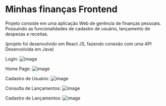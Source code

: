 # Minhas finanças Frontend

Projeto consiste em uma aplicação Web de gerência de finanças pessoais.
Possuindo as funcionalidades de cadastro de usuário, lançamento de despesas e receitas.

(projeto foi desenvolvido em React JS, fazendo conexão com uma API Desenvolvida em Java)

Login:
![image](https://github.com/kauanmeira/minhasfinancas-front-end/assets/114404211/1dcf74d7-10c5-4114-bc74-8494c7ce38ee)


Home Page:
![image](https://github.com/kauanmeira/minhasfinancas-front-end/assets/114404211/9a9f504a-543a-4b45-b3f0-5d02ec28a217)


Cadastro de Usuário:
![image](https://github.com/kauanmeira/minhasfinancas-front-end/assets/114404211/8959c130-2fef-4ed5-b115-c0d141ca66c9)


Consulta de Lançamentos:
![image](https://github.com/kauanmeira/minhasfinancas-front-end/assets/114404211/d204042c-b978-4643-899c-2728dd15197a)


Cadastro de Lançamentos:
![image](https://github.com/kauanmeira/minhasfinancas-front-end/assets/114404211/d79ff2b9-75ed-4044-b233-b40c145af67f)


